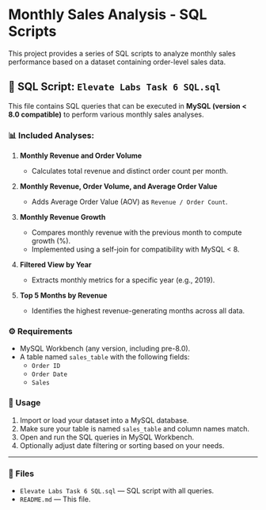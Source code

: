 # Monthly Sales Analysis - SQL Scripts

This project provides a series of SQL scripts to analyze monthly sales performance based on a dataset containing order-level sales data.

## 📄 SQL Script: `Elevate Labs Task 6 SQL.sql`

This file contains SQL queries that can be executed in **MySQL (version < 8.0 compatible)** to perform various monthly sales analyses.

### 📊 Included Analyses:

1. **Monthly Revenue and Order Volume**
   - Calculates total revenue and distinct order count per month.

2. **Monthly Revenue, Order Volume, and Average Order Value**
   - Adds Average Order Value (AOV) as `Revenue / Order Count`.

3. **Monthly Revenue Growth**
   - Compares monthly revenue with the previous month to compute growth (%).
   - Implemented using a self-join for compatibility with MySQL < 8.

4. **Filtered View by Year**
   - Extracts monthly metrics for a specific year (e.g., 2019).

5. **Top 5 Months by Revenue**
   - Identifies the highest revenue-generating months across all data.

### ⚙️ Requirements

- MySQL Workbench (any version, including pre-8.0).
- A table named `sales_table` with the following fields:
  - `Order ID`
  - `Order Date`
  - `Sales`

### 🧪 Usage

1. Import or load your dataset into a MySQL database.
2. Make sure your table is named `sales_table` and column names match.
3. Open and run the SQL queries in MySQL Workbench.
4. Optionally adjust date filtering or sorting based on your needs.

---

### 📂 Files

- `Elevate Labs Task 6 SQL.sql` — SQL script with all queries.
- `README.md` — This file.
